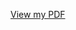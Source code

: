 [View my PDF]([https://github.com/Krishna0s9/FacePulse/raw/main/SIH2025-IDEA-Presentation-Format.pptx)

